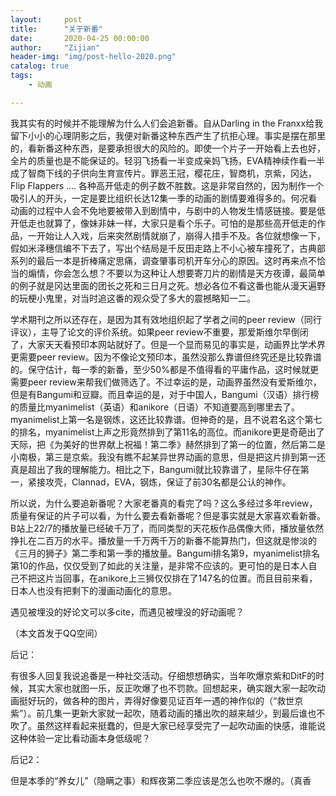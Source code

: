 ```yaml
---
layout:     post
title:      "关于新番"
date:       2020-04-25 00:00:00
author:     "Zijian"
header-img: "img/post-hello-2020.png"
catalog: true
tags:
    - 动画

---
```


 我其实有的时候并不能理解为什么人们会追新番。自从Darling in the Franxx给我留下小小的心理阴影之后，我便对新番这种东西产生了抗拒心理。事实是摆在那里的，看新番这种东西，是要承担很大的风险的。即使一个片子一开始看上去也好，全片的质量也是不能保证的。轻羽飞扬看一半变成亲妈飞扬，EVA精神续作看一半成了智商下线的子供向生育宣传片。罪恶王冠，樱花庄，智商机，京紫，冈达，Flip Flappers .... 各种高开低走的例子数不胜数。这是非常自然的，因为制作一个吸引人的开头，一定是要比组织长达12集一季的动画的剧情要难得多的。何况看动画的过程中人会不免地要被带入到剧情中，与剧中的人物发生情感链接。要是低开低走也就算了，像妹非妹一样，大家只是看个乐子。可怕的是那些高开低走的作品，一开始让人入戏，后来突然剧情就崩了，崩得人措手不及。各位就想像一下，假如米泽穗信编不下去了，写出个结局是千反田走路上不小心被车撞死了，古典部系列的最后一本是折棒痛定思痛，调查肇事司机开车分心的原因。这时再来点不恰当的煽情，你会怎么想？不要以为这种让人想要寄刀片的剧情是天方夜谭，最简单的例子就是冈达里面的团长之死和三日月之死。想必各位不看这番也能从漫天遍野的玩梗小鬼里，对当时追这番的观众受了多大的震撼略知一二。

学术期刊之所以还存在，是因为其有效地组织起了学者之间的peer review（同行评议），主导了论文的评价系统。如果peer review不重要，那爱斯维尔早倒闭了，大家天天看预印本网站就好了。但是一个显而易见的事实是，动画界比学术界更需要peer review。因为不像论文预印本，虽然没那么靠谱但终究还是比较靠谱的。保守估计，每一季的新番，至少50%都是不值得看的平庸作品，这时候就更需要peer review来帮我们做筛选了。不过幸运的是，动画界虽然没有爱斯维尔，但是有Bangumi和豆瓣。而且幸运的是，对于中国人，Bangumi（汉语）排行榜的质量比myanimelist（英语）和anikore（日语）不知道要高到哪里去了。myanimelist上第一名是钢炼，这还比较靠谱。但神奇的是，且不说君名这个第七的排名，myanimelist上声之形竟然排到了第11名的高位。而anikore更是奇葩出了天际，把《为美好的世界献上祝福！第二季》赫然排到了第一的位置，然后第二是小南极，第三是京紫。我没有瞧不起某异世界动画的意思，但是把这片排到第一还真是超出了我的理解能力。相比之下，Bangumi就比较靠谱了，星际牛仔在第一，紧接攻壳，Clannad，EVA，钢炼，保证了前30名都是公认的神作。

所以说，为什么要追新番呢？大家老番真的看完了吗？这么多经过多年review，质量有保证的片子可以看，为什么要去看新番呢？但是事实就是大家喜欢看新番。B站上22/7的播放量已经破千万了，而同类型的天花板作品偶像大师，播放量依然挣扎在二百万的水平。播放量一千万两千万的新番不能算热门，但这就是惨淡的《三月的狮子》第二季和第一季的播放量。Bangumi排名第9，myanimelist排名第10的作品，仅仅受到了如此的关注量，是非常不应该的。更可怕的是日本人自己不把这片当回事，在anikore上三狮仅仅排在了147名的位置。而且目前来看，日本人也没有把剩下的漫画动画化的意思。

遇见被埋没的好论文可以多cite，而遇见被埋没的好动画呢？

（本文首发于QQ空间）

后记：

有很多人回复我说追番是一种社交活动。仔细想想确实，当年吹爆京紫和DitF的时候，其实大家也就图一乐，反正吹爆了也不罚款。回想起来，确实跟大家一起吹动画挺好玩的，做各种的图片，弄得好像要见证百年一遇的神作似的（“救世京紫”）。前几集一更新大家就一起吹，随着动画的播出吹的越来越少，到最后谁也不吹了。虽然这样看起来挺蠢的，但是大家已经享受完了一起吹动画的快感，谁能说这种体验一定比看动画本身低级呢？

后记2：

但是本季的“养女儿”（隐瞒之事）和辉夜第二季应该是怎么也吹不爆的。（真香

